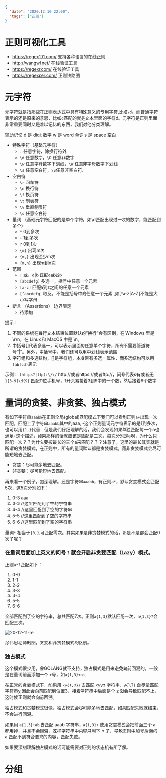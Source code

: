 ```json
{
  "date": "2020.12.10 22:00",
  "tags": ["正则"]
}
```


# 正则可视化工具
- https://regex101.com/ 支持各种语言的在线正则
- http://wangwl.net/  在线验证工具
- https://regexr.com/ 在线验证工具
- https://regexper.com/ 正则铁路图


# 元字符

元字符就是指那些在正则表达式中具有特殊意义的专用字符,比如```\d```。而普通字符表示的还是原来的意思，比如```d```匹配的就是文本里面的字符d。元字符是正则里面非常重要同时又是难以记忆的东西，我们对他分类理解。

辅助记忆
d 是 digit 数字
w 是 word 单词
s 是 space 空白


- 特殊字符（基础元字符）
  - ```.``` 任意字符，除换行符外
  - ```\d``` 任意数字，```\D``` 任意非数字
  - ```\w``` 任意字母数字下划线，```\W``` 任意非字母数字下划线
  - ```\s``` 任意空白符，```\S```任意非空白符。
- 空白符
  - ```\r``` 回车符
  - ```\n``` 换行符
  - ```\f``` 换页符
  - ```\t``` 制表符
  - ```\v``` 垂直制表符
  - ```\s``` 任意空白符
- 量词  （基础元字符匹配的是单个字符，如\d匹配出现过一次的数字，能匹配到多个）
  - ```*``` 0到多次
  - ```+``` 1到多次
  - ```?``` 0到1次
  - ```{m}``` 出现m次
  - ```{m,}``` 出现至少m次
  - ```{m,n}``` 出现m到n次
- 范围
  - ```|``` 或，a|b 匹配a或者b
  - ```[abcdefg]``` 多选一，括号中任意一个元素
  - ```[a-z]``` 匹配a到z之间的任意一个元素
  - ```[^abcdefg]```  取反，不能是括号中的任意一个元素 ,如[^a-z|A-Z]不能是大小写字母
- 断言 （Assertions） 边界限定
  - 待添加

提示：
1. 不同的系统在每行文本结束位置默认的“换行”会有区别，在 Windows 里是 \r\n，在 Linux 和 MacOS 中是 \n。
2. 中括号[]代表多选一，可以表示里面的任意单个字符，所有不需要管道符号“|”。另外，中括号中，我们还可以用中划线表示范围
3. 字符组和多选结构，[]是字符组，本身带有多选一属性，而多选结构可以用```(ab|cd)```表示


示例：
```(https?|ftp):\/\/``` http://或者https://或者ftp://，问号代表s有或者无
```1[3-9]\d{9}``` 匹配11位手机号，1开头紧接着3到9中的一个数，然后接着9个数字


# 量词的贪婪、非贪婪、独占模式


有如下字符串```aaabb```在正则全局(global)匹配模式下我们可以看到正则```a+```出现一次匹配，匹配上了字符串```aaabb```其中的aaa, ```+```这个正则量词元字符表示的是1到多次，也可以用```{1,}```代替，但是我们仔细理解的话，我们会发现如果单独匹配每一个a也满足```+```这个描述，如果那样的话就应该是匹配是三次，每次分别是a啊，为什么只匹配一次？？为什么要按最长的三个a来匹配？？？注意了，这里的最长其实就是所谓的贪婪模式，在正则中，所有的量词默认都是贪婪模式，而非贪婪模式会尽可能短地去匹配。

- 贪婪：尽可能多地去匹配。
- 非贪婪：尽可能短地去匹配。

再来看一个例子，加深理解。还是字符串```aaabb```，有正则```a*```，默认贪婪模式会匹配5次，这5次分别如下：

1. 0-3	aaa
2. 3-3	         //这里匹配到了空的字符串
3. 4-4		       //这里匹配到了空的字符串
4. 5-5	         //这里匹配到了空的字符串
5. 6-6		       //这里匹配到了空的字符串

量词```*``` 相当于```{0,}```,可匹配零次。其实如果是非贪婪模式的话，那是不是都会匹配0次了呢？

### 在量词后面加上英文的问号 ```?``` 就会开启非贪婪匹配（Lazy）模式。

正则```a*?```匹配如下：

1. 0-0	
2. 1-1		        
3. 2-2		      
4. 3-3	       
5. 4-4	
6. 5-5
7. 6-6	

全部匹配到了空的字符串，总共匹配7次。正则```a{1,3}```默认匹配一次，```a{1,3}?```会匹配三次。

![20-12-11-re](./images/20-12-11-re.png)

涂伟忠老师的图，贪婪和非贪婪模式的区别。

### 独占模式

这个模式很少用，像GOLANG就不支持，独占模式是用来避免向前回溯的，一般是在量词前面添加一个 ```+```号，如```a{1,3}+ab```,

在正常的贪婪模式下，如果用 ```xy{1,3}z``` 去匹配 xyyz 字符串，y{1,3} 会尽量匹配字符串y,因此会向前匹配到位置3，接着字符串中后面是个 z 就会导致匹配不上，这时候正则就会向前回溯。

独占模式和贪婪模式很像，独占模式会尽可能多地去匹配，如果匹配失败就结束，不会进行回溯。

如果用 ```a{1,3}+ab``` 去匹配 aaab 字符串，```a{1,3}+``` 使用贪婪模式会把前面三个 a 都用掉，并且不会回溯，这样字符串中内容只剩下 b 了，导致正则中加号后面的 a 匹配不到符合要求的内容，匹配失败。

如果要深刻理解独占模式的话可能需要对正则的状态机有所了解。

# 分组

